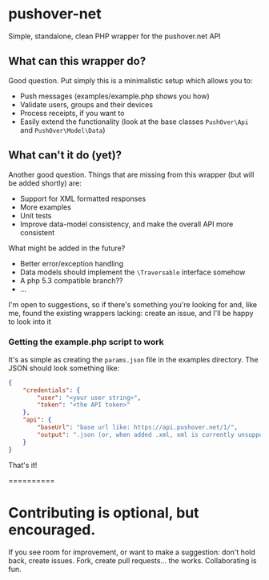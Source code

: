pushover-net
============

Simple, standalone, clean PHP wrapper for the pushover.net API

## What can this wrapper do?

Good question. Put simply this is a minimalistic setup which allows you to:

- Push messages (examples/example.php shows you how)
- Validate users, groups and their devices
- Process receipts, if you want to
- Easily extend the functionality (look at the base classes `PushOver\Api` and `PushOver\Model\Data`)

## What can't it do (yet)?

Another good question. Things that are missing from this wrapper (but will be added shortly) are:

- Support for XML formatted responses
- More examples
- Unit tests
- Improve data-model consistency, and make the overall API more consistent

What might be added in the future?

- Better error/exception handling
- Data models should implement the `\Traversable` interface somehow
- A php 5.3 compatible branch??
- ...

I'm open to suggestions, so if there's something you're looking for and, like me, found the existing wrappers lacking: create an issue, and I'll be happy to look into it

### Getting the example.php script to work

It's as simple as creating the `params.json` file in the examples directory. The JSON should look something like:

```json
{
    "credentials": {
        "user": "<your user string>",
        "token": "<the API token>"
    },
    "api": {
        "baseUrl": "base url like: https://api.pushover.net/1/",
        "output": ".json (or, when added .xml, xml is currently unsupported)"
    }
}
```

That's it!

==========

# Contributing is optional, but encouraged.

If you see room for improvement, or want to make a suggestion: don't hold back, create issues. Fork, create pull requests... the works. Collaborating is fun.
